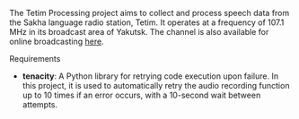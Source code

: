 The Tetim Processing project aims to collect and process speech data from the Sakha language radio station, Tetim. It operates at a frequency of 107.1 MHz in its broadcast area of Yakutsk. The channel is also available for online broadcasting [here](http://icecast-saha.cdnvideo.ru/saha).

Requirements
- **tenacity**: A Python library for retrying code execution upon failure. In this project, it is used to automatically retry the audio recording function up to 10 times if an error occurs, with a 10-second wait between attempts.
